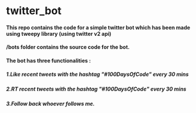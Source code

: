 # twitter_bot

#### This repo contains the code for a simple twitter bot which has been made using tweepy library (using twitter v2 api) 
#### /bots folder contains the source code for the bot. 

#### The bot has three functionalities :
##### 1.Like recent tweets with the hashtag "#100DaysOfCode" every 30 mins
##### 2.RT recent tweets with the hashtag "#100DaysOfCode" every 30 mins
##### 3.Follow back whoever follows me. 


